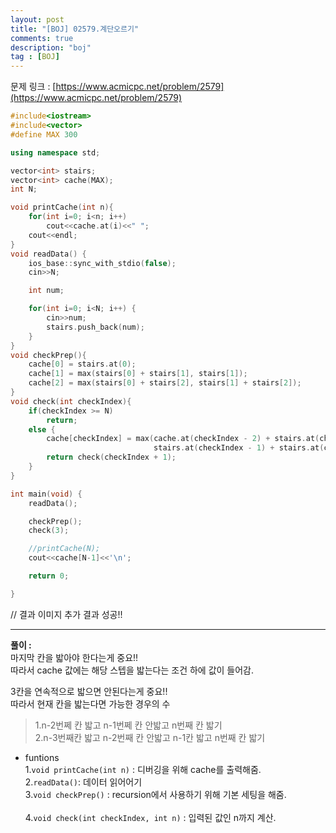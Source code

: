 ```yaml
---
layout: post
title: "[BOJ] 02579.계단오르기"
comments: true
description: "boj"
tag : [BOJ]
---
```


문제 링크 : [https://www.acmicpc.net/problem/2579](https://www.acmicpc.net/problem/2579)

```cpp
#include<iostream>
#include<vector>
#define MAX 300

using namespace std;

vector<int> stairs;
vector<int> cache(MAX);
int N;

void printCache(int n){
    for(int i=0; i<n; i++)
        cout<<cache.at(i)<<" ";
    cout<<endl;
}
void readData() {
    ios_base::sync_with_stdio(false);
    cin>>N;

    int num;

    for(int i=0; i<N; i++) {
        cin>>num;
        stairs.push_back(num);
    }
}
void checkPrep(){
    cache[0] = stairs.at(0);
    cache[1] = max(stairs[0] + stairs[1], stairs[1]);
    cache[2] = max(stairs[0] + stairs[2], stairs[1] + stairs[2]);
}
void check(int checkIndex){
    if(checkIndex >= N)
        return;
    else {
        cache[checkIndex] = max(cache.at(checkIndex - 2) + stairs.at(checkIndex),
                                stairs.at(checkIndex - 1) + stairs.at(checkIndex) + cache.at(checkIndex - 3));
        return check(checkIndex + 1);
    }
}

int main(void) {
    readData();

    checkPrep();
    check(3);

    //printCache(N);
    cout<<cache[N-1]<<'\n';

    return 0;

}
```

// 결과 이미지 추가
결과 성공!!

---


**풀이 :**<br>
마지막 칸을 밟아야 한다는게 중요!! <br>
따라서 cache 값에는 해당 스텝을 밟는다는 조건 하에 값이 들어감.<br>

3칸을 연속적으로 밟으면 안된다는게 중요!!<br>
따라서 현재 칸을 밟는다면 가능한 경우의 수
>1.n-2번쩨 칸 밟고 n-1번쩨 칸 안밟고 n번째 칸 밟기<br>
2.n-3번째칸 밟고 n-2번째 칸 안밟고 n-1칸 밟고 n번째 칸 밟기


- funtions<br>
1.`void printCache(int n)` : 디버깅을 위해 cache를 출력해줌.<br> 
2.`readData()`: 데이터 읽어어기<br>
3.`void checkPrep()` :  recursion에서 사용하기 위해 기본 세팅을 해줌.<br>  
4.`void check(int checkIndex, int n)` : 입력된 값인 n까지 계산.<br>

